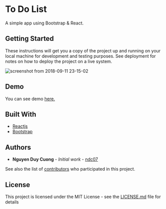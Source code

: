 # To Do List

A simple app using Bootstrap & React.

## Getting Started

These instructions will get you a copy of the project up and running on your local machine for development and testing purposes. See deployment for notes on how to deploy the project on a live system.

![screenshot from 2018-09-11 23-15-02](https://user-images.githubusercontent.com/34389409/45373065-aa740280-b618-11e8-85f0-a7a45d3b9c15.png)


## Demo

You can see demo [here.]()

## Built With

* [Reactjs](https://reactjs.org/docs/getting-started.html)
* [Bootstrap](http://getbootstrap.com/docs/4.1/getting-started/introduction/)

## Authors

* **Nguyen Duy Cuong** - *Initial work* - [ndc07](https://github.com/ndc07)

See also the list of [contributors](https://github.com/your/project/contributors) who participated in this project.

## License

This project is licensed under the MIT License - see the [LICENSE.md](LICENSE.md) file for details
